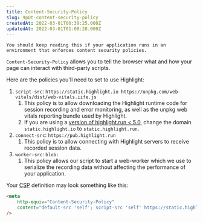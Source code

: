 ```yaml
---
title: Content-Security-Policy
slug: 9pQt-content-security-policy
createdAt: 2022-03-01T00:39:25.000Z
updatedAt: 2022-03-01T01:08:28.000Z
---
```


```hint
You should keep reading this if your application runs in an environment that enforces content security policies.
```

`Content-Security-Policy` allows you to tell the browser what and how your page can interact with third-party scripts.

Here are the policies you'll need to set to use Highlight:

1.  `script-src`: `https://static.highlight.io https://unpkg.com/web-vitals/dist/web-vitals.iife.js`
    1.  This policy is to allow downloading the Highlight runtime code for session recording and error monitoring, as well as the unpkg web vitals reporting bundle used by Highlight.
    2.  If you are using a [version of highlight.run < 5.0](https://www.npmjs.com/package/highlight.run/v/5.0.0), change the domain `static.highlight.io` to `static.highlight.run`.
2.  `connect-src`: `https://pub.highlight.run`
    1.  This policy is to allow connecting with Highlight servers to receive recorded session data.
3.  `worker-src`: `blob:`
    1. This policy allows our script to start a web-worker which we use to serialize the recording data without affecting the performance of your application.

Your [CSP](https://developer.mozilla.org/en-US/docs/Web/HTTP/CSP) definition may look something like this:

```html
<meta
	http-equiv="Content-Security-Policy"
	content="default-src 'self'; script-src 'self' https://static.highlight.io https://unpkg.com/web-vitals/dist/web-vitals.iife.js; connect-src https://pub.highlight.run; worker-src blob:"
/>
```
